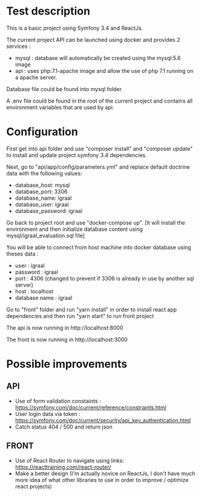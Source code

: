# Test description

This is a basic project using Symfony 3.4 and ReactJs.

The current project API can be launched using docker and provides 2 services :

- mysql : database will automatically be created using the mysql:5.6 image
- api : uses php:7.1-apache image and allow the use of php 7.1 running on a apache server.


Database file could be found into mysql folder.

A .env file could be found in the root of the current project and contains all environment variables that are used by api.

# Configuration

First get into api folder and use "composer install" and "composer update" to install and update project symfony 3.4 dependencies.

Next, go to "api/app/config/parameters.yml" and replace default doctrine data with the following values:
- database_host: mysql
- database_port: 3306
- database_name: igraal
- database_user: igraal
- database_password: igraal

Go back to project root and use "docker-compose up". [It will install the environment and then initialize database content using mysql/igraal_evaluation.sql file]

You will be able to connect from host machine into docker database using theses data :

- user : igraal
- password : igraal
- port : 4306 (changed to prevent if 3306 is already in use by another sql server)
- host : localhost
- database name : igraal

Go to "front" folder and run "yarn install" in order to install react app dependencies and then run "yarn start" to run front project

The api is now running in http://localhost:8000

The front is now running in http://localhost:3000

# Possible improvements

API
---

- Use of form validation constaints : https://symfony.com/doc/current/reference/constraints.html
- User login data via token : https://symfony.com/doc/current/security/api_key_authentication.html
- Catch status 404 / 500 and return json

FRONT
-----

- Use of React Router to navigate using links: https://reacttraining.com/react-router/
- Make a better design
(I'm actually novice on ReactJs, I don't have much more idea of what other libraries to use in order to improve / optimize react projects)
